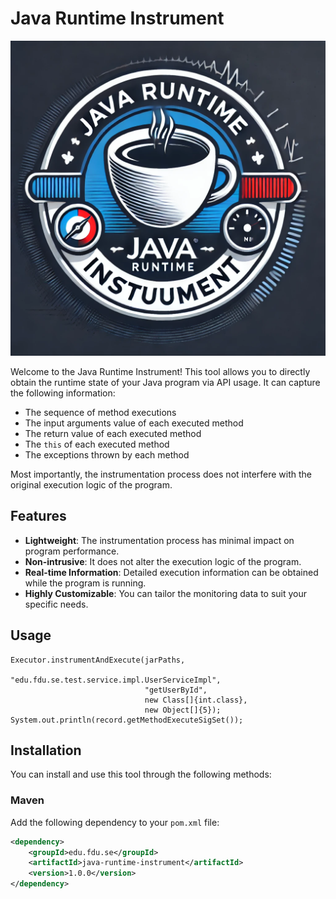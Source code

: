 #  Java Runtime Instrument

![Logo](./assets/logo.svg "Tool Logo")

Welcome to the Java Runtime Instrument! This tool allows you to directly obtain the runtime state of your Java program via API usage. 
It can capture the following information:

- The sequence of method executions
- The input arguments value of each executed method
- The return value of each executed method
- The `this` of each executed method
- The exceptions thrown by each method

Most importantly, the instrumentation process does not interfere with the original execution logic of the program.

## Features

- **Lightweight**: The instrumentation process has minimal impact on program performance.
- **Non-intrusive**: It does not alter the execution logic of the program.
- **Real-time Information**: Detailed execution information can be obtained while the program is running.
- **Highly Customizable**: You can tailor the monitoring data to suit your specific needs.

## Usage
```
Executor.instrumentAndExecute(jarPaths, 
                              "edu.fdu.se.test.service.impl.UserServiceImpl", 
                              "getUserById", 
                              new Class[]{int.class}, 
                              new Object[]{5});
System.out.println(record.getMethodExecuteSigSet());
```

## Installation

You can install and use this tool through the following methods:

### Maven

Add the following dependency to your `pom.xml` file:

```xml
<dependency>
    <groupId>edu.fdu.se</groupId>
    <artifactId>java-runtime-instrument</artifactId>
    <version>1.0.0</version>
</dependency>
```
